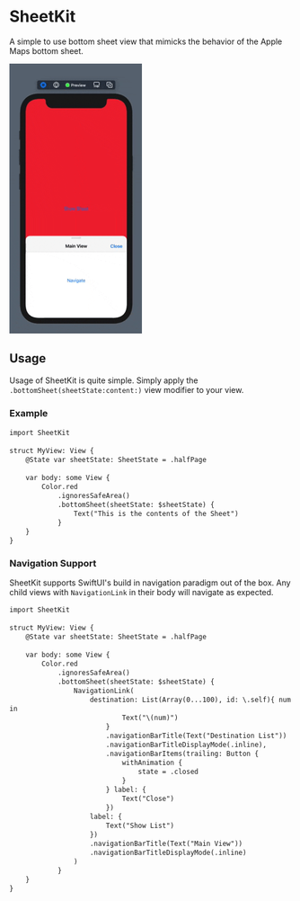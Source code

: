 # SheetKit

A simple to use bottom sheet view that mimicks the behavior of the Apple Maps bottom sheet.

![demo](./Readme%20Images/SheetKit%20Demo.gif)

## Usage
Usage of SheetKit is quite simple. Simply apply the `.bottomSheet(sheetState:content:)` view modifier to your view.

### Example

```
import SheetKit

struct MyView: View {
	@State var sheetState: SheetState = .halfPage

	var body: some View {
		Color.red
			.ignoresSafeArea()
			.bottomSheet(sheetState: $sheetState) {
				Text("This is the contents of the Sheet")
			}
	}
}
```

### Navigation Support
SheetKit supports SwiftUI's build in navigation paradigm out of the box. Any child views with `NavigationLink` in their body will navigate as expected.

```
import SheetKit

struct MyView: View {
	@State var sheetState: SheetState = .halfPage

	var body: some View {
		Color.red
			.ignoresSafeArea()
			.bottomSheet(sheetState: $sheetState) {
				NavigationLink(
					destination: List(Array(0...100), id: \.self){ num in
							Text("\(num)")
						}
						.navigationBarTitle(Text("Destination List"))
						.navigationBarTitleDisplayMode(.inline),
						.navigationBarItems(trailing: Button {
							withAnimation {
								state = .closed
							}
						} label: {
							Text("Close")
						})
					label: {
						Text("Show List")
					})
					.navigationBarTitle(Text("Main View"))
					.navigationBarTitleDisplayMode(.inline)
				)
			}
	}
}
```

